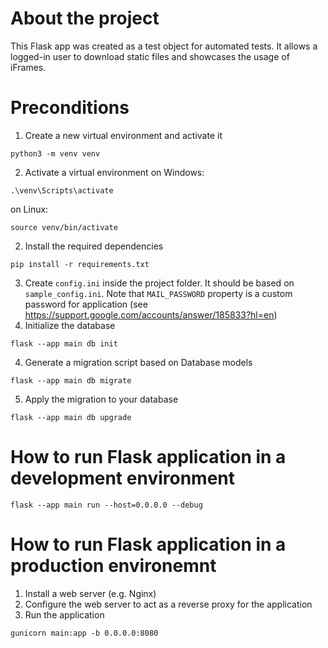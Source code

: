 # About the project
This Flask app was created as a test object for automated tests. It allows a logged-in user to download static files and showcases the usage of iFrames.

# Preconditions
1. Create a new virtual environment and activate it
 ```
python3 -m venv venv
```
2. Activate a virtual environment
on Windows:
```
.\venv\Scripts\activate
```
on Linux:
```
source venv/bin/activate
```
2. Install the required dependencies
```
pip install -r requirements.txt
```
3. Create `config.ini` inside the project folder. It should be based on `sample_config.ini`. Note that `MAIL_PASSWORD` property is a custom password for application (see https://support.google.com/accounts/answer/185833?hl=en)
4. Initialize the database
```
flask --app main db init
```
4. Generate a migration script based on Database models
```
flask --app main db migrate
```
5. Apply the migration to your database
```
flask --app main db upgrade
```

# How to run Flask application in a development environment
```
flask --app main run --host=0.0.0.0 --debug
```

# How to run Flask application in a production environemnt
1. Install a web server (e.g. Nginx)
2. Configure the web server to act as a reverse proxy for the application
3. Run the application
```
gunicorn main:app -b 0.0.0.0:8080
```
